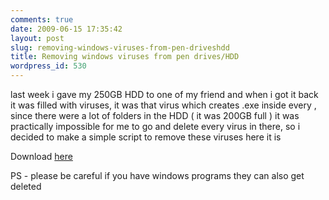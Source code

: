 ```yaml
---
comments: true
date: 2009-06-15 17:35:42
layout: post
slug: removing-windows-viruses-from-pen-driveshdd
title: Removing windows viruses from pen drives/HDD
wordpress_id: 530
---
```


last week i gave my 250GB HDD to one of my friend and when i got it back it was filled with viruses, it was that virus which creates .exe inside every , since there were a lot of folders in the HDD ( it was 200GB full ) it was practically impossible for me to go and delete every virus in there, so i decided to make a simple script to remove these viruses here it is
<script src="https://gist.github.com/123522.js?file=rmvirus.pl"> </script>

Download [here](http://gist.github.com/raw/123522/158dc4ed71fb8fe86250125eacfd9fd90b3ba2f9/rmvirus.pl)

PS - please be careful if you have windows programs they can also get deleted 
